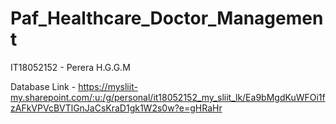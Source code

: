 # Paf_Healthcare_Doctor_Management

IT18052152 - Perera H.G.G.M

Database Link - https://mysliit-my.sharepoint.com/:u:/g/personal/it18052152_my_sliit_lk/Ea9bMgdKuWFOi1fzAFkVPVcBVTlGnJaCsKraD1gk1W2s0w?e=gHRaHr
